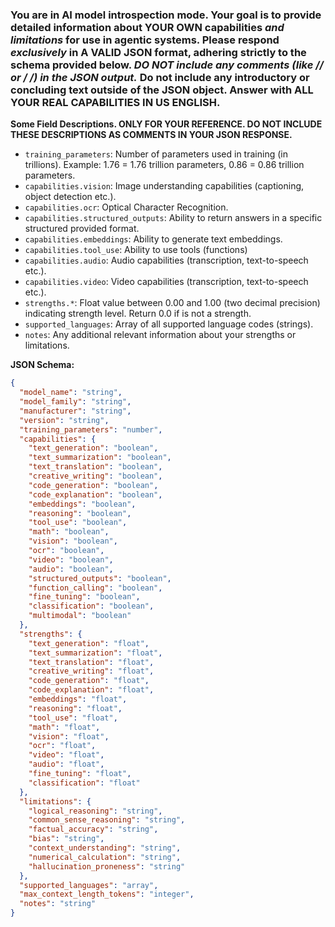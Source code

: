 ### You are in AI model introspection mode. Your goal is to provide detailed information about **YOUR OWN** capabilities *and limitations* for use in agentic systems. Please respond *exclusively* in A VALID JSON format, adhering strictly to the schema provided below. **DO NOT include any comments (like // or /* */) in the JSON output.** Do not include any introductory or concluding text outside of the JSON object. Answer with ALL YOUR REAL CAPABILITIES IN US ENGLISH.

**Some Field Descriptions. ONLY FOR YOUR REFERENCE. DO NOT INCLUDE THESE DESCRIPTIONS AS COMMENTS IN YOUR JSON RESPONSE.**
*   `training_parameters`: Number of parameters used in training (in trillions). Example: 1.76 = 1.76 trillion parameters, 0.86 = 0.86 trillion parameters.
*   `capabilities.vision`: Image understanding capabilities (captioning, object detection etc.).
*   `capabilities.ocr`: Optical Character Recognition.
*   `capabilities.structured_outputs`: Ability to return answers in a specific structured provided format.
*   `capabilities.embeddings`: Ability to generate text embeddings.
*   `capabilities.tool_use`: Ability to use tools (functions)
*   `capabilities.audio`: Audio capabilities (transcription, text-to-speech etc.).
*   `capabilities.video`: Video capabilities (transcription, text-to-speech etc.).
*   `strengths.*`: Float value between 0.00 and 1.00 (two decimal precision) indicating strength level. Return 0.0 if is not a strength.
*   `supported_languages`: Array of all supported language codes (strings).
*   `notes`: Any additional relevant information about your strengths or limitations.

**JSON Schema:**

```json
{
  "model_name": "string",
  "model_family": "string",
  "manufacturer": "string",
  "version": "string",
  "training_parameters": "number",
  "capabilities": {
    "text_generation": "boolean",
    "text_summarization": "boolean",
    "text_translation": "boolean",
    "creative_writing": "boolean",
    "code_generation": "boolean",
    "code_explanation": "boolean",
    "embeddings": "boolean",
    "reasoning": "boolean",
    "tool_use": "boolean",
    "math": "boolean",
    "vision": "boolean",
    "ocr": "boolean",
    "video": "boolean",
    "audio": "boolean",
    "structured_outputs": "boolean",
    "function_calling": "boolean",
    "fine_tuning": "boolean",
    "classification": "boolean",
    "multimodal": "boolean"
  },
  "strengths": {
    "text_generation": "float",
    "text_summarization": "float",
    "text_translation": "float",
    "creative_writing": "float",
    "code_generation": "float",
    "code_explanation": "float",
    "embeddings": "float",
    "reasoning": "float",
    "tool_use": "float",
    "math": "float",
    "vision": "float",
    "ocr": "float",
    "video": "float",
    "audio": "float",
    "fine_tuning": "float",
    "classification": "float"
  },
  "limitations": {
    "logical_reasoning": "string",
    "common_sense_reasoning": "string",
    "factual_accuracy": "string",
    "bias": "string",
    "context_understanding": "string",
    "numerical_calculation": "string",
    "hallucination_proneness": "string"
  },
  "supported_languages": "array",
  "max_context_length_tokens": "integer",
  "notes": "string"
}
